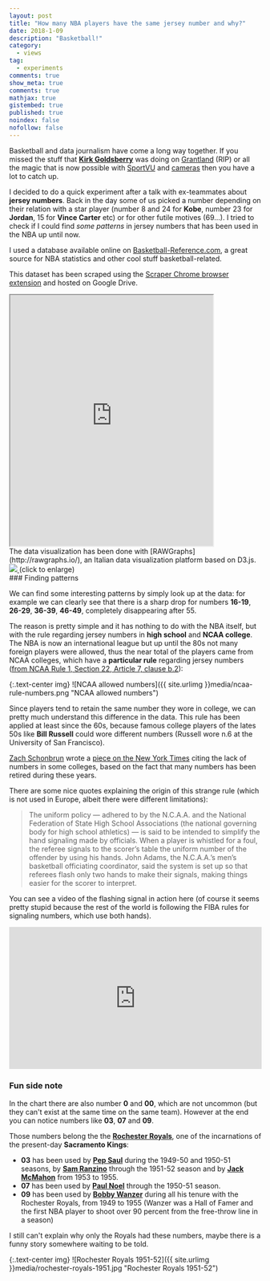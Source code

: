 ```yaml
---
layout: post
title: "How many NBA players have the same jersey number and why?"
date: 2018-1-09
description: "Basketball!"
category:
  - views
tag:
  - experiments
comments: true
show_meta: true
comments: true
mathjax: true
gistembed: true
published: true
noindex: false
nofollow: false
---
```

Basketball and data journalism have come a long way together. If you missed the stuff that [**Kirk Goldsberry**](https://twitter.com/kirkgoldsberry) was doing on [Grantland](https://grantland.com/contributors/kirk-goldsberry/) (RIP) or all the magic that is now possible with [SportVU](https://www.youtube.com/watch?v=jOQEl_tkEwE) and [cameras](https://news.usc.edu/70358/you-call-the-shots-on-the-video-board-thanks-to-usc-computer-scientists/) then you have a lot to catch up.

<!--more-->

I decided to do a quick experiment after a talk with ex-teammates about **jersey numbers**. Back in the day some of us picked a number depending on their relation with a star player (number 8 and 24 for **Kobe**, number 23 for **Jordan**, 15 for **Vince Carter** etc) or for other futile motives (69...). I tried to check if I could find *some patterns* in jersey numbers that has been used in the NBA up until now.

I used a database available online on [Basketball-Reference.com](https://www.basketball-reference.com/friv/numbers.cgi), a great source for NBA statistics and other cool stuff basketball-related.

This dataset has been scraped using the [Scraper Chrome browser extension](https://chrome.google.com/webstore/detail/scraper/mbigbapnjcgaffohmbkdlecaccepngjd) and hosted on Google Drive.

<iframe width="405px" height="500px" src="https://docs.google.com/spreadsheets/d/e/2PACX-1vSsg0IaOY9n15wPfwUD-61WSxcv4nbzhcnJ6wrrBrAvv5CD7hUL47qihrXgAq3E2Avhkt8jmGYViDx2/pubhtml?widget=true&amp;headers=false"></iframe>
<br>
The data visualization has been done with [RAWGraphs](http://rawgraphs.io/), an Italian data visualization platform based on D3.js.

<a href="https://damianobacci.github.io/images/media/nba-numbers.svg" target="_blank">
<img src="https://damianobacci.github.io/images/media/nba-numbers.svg">
</a> (click to enlarge)
<br>
### Finding patterns

We can find some interesting patterns by simply look up at the data: for example we can clearly see that there is a sharp drop for numbers **16-19**, **26-29**, **36-39**, **46-49**, completely disappearing after 55.

The reason is pretty simple and it has nothing to do with the NBA itself, but with the rule regarding jersey numbers in **high school** and **NCAA college**. The NBA is now an international league but up until the 80s not many foreign players were allowed, thus the near total of the players came from NCAA colleges, which have a **particular rule** regarding jersey numbers ([from NCAA Rule 1, Section 22, Article 7, clause b.2](https://ncaambb.arbitersports.com/Groups/104883/Library/files/BR15.pdf)):

{:.text-center img}
![NCAA allowed numbers]({{ site.urlimg }}media/ncaa-rule-numbers.png "NCAA allowed numbers")

Since players tend to retain the same number they wore in college, we can pretty much understand this difference in the data.
This rule has been applied at least since the 60s, because famous college players of the lates 50s like **Bill Russell** could wore different numbers (Russell wore n.6 at the University of San Francisco).

[Zach Schonbrun](https://twitter.com/zschonbrun) wrote a [piece on the New York Times](https://www.nytimes.com/2015/03/31/sports/ncaabasketball/numerals-on-college-basketball-jerseys-you-can-count-them-on-one-hand.html) citing the lack of numbers in some colleges, based on the fact that many numbers has been retired during these years.

There are some nice quotes explaining the origin of this strange rule (which is not used in Europe, albeit there were different limitations):

> The uniform policy — adhered to by the N.C.A.A. and the National Federation of State High School Associations (the national governing body for high school athletics) — is said to be intended to simplify the hand signaling made by officials.
When a player is whistled for a foul, the referee signals to the scorer’s table the uniform number of the offender by using his hands. John Adams, the N.C.A.A.’s men’s basketball officiating coordinator, said the system is set up so that referees flash only two hands to make their signals, making things easier for the scorer to interpret.

You can see a video of the flashing signal in action here (of course it seems pretty stupid because the rest of the world is following the FIBA rules for signaling numbers, which use both hands).

<style>.embed-container { position: relative; padding-bottom: 56.25%; height: 0; overflow: hidden; max-width: 100%; } .embed-container iframe, .embed-container object, .embed-container embed { position: absolute; top: 0; left: 0; width: 100%; height: 100%; }</style><div class='embed-container'><iframe src='https://www.youtube.com/embed/8lgTxzgvmzw' frameborder='0' allowfullscreen></iframe></div>

### Fun side note

In the chart there are also number **0** and **00**, which are not uncommon (but they can't exist at the same time on the same team). However at the end you can notice numbers like **03**, **07** and **09**.

Those numbers belong the the [**Rochester Royals**](https://en.wikipedia.org/wiki/1950%E2%80%9351_Rochester_Royals_season), one of the incarnations of the present-day **Sacramento Kings**:

* **03** has been used by [**Pep Saul**]() during the 1949-50 and 1950-51 seasons, by [**Sam Ranzino**]() through the 1951-52 season and by [**Jack McMahon**]() from 1953 to 1955.
* **07** has been used by [**Paul Noel**]() through the 1950-51 season.
* **09** has been used by [**Bobby Wanzer**]() during all his tenure with the Rochester Royals, from 1949 to 1955 (Wanzer was a Hall of Famer and the first NBA player to shoot over 90 percent from the free-throw line in a season)

I still can't explain why only the Royals had these numbers, maybe there is a funny story somewhere waiting to be told.

{:.text-center img}
![Rochester Royals 1951-52]({{ site.urlimg }}media/rochester-royals-1951.jpg "Rochester Royals 1951-52")
